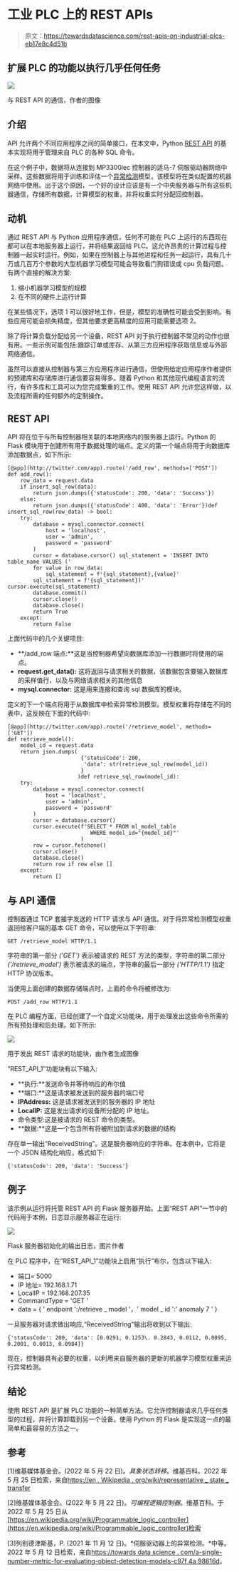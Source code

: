 # 工业 PLC 上的 REST APIs

> 原文：<https://towardsdatascience.com/rest-apis-on-industrial-plcs-eb17e8c4d51b>

## 扩展 PLC 的功能以执行几乎任何任务

![](img/62a13400ed5164cfc0d8e5f6b4fef589.png)

与 REST API 的通信，作者的图像

## 介绍

API 允许两个不同应用程序之间的简单接口，在本文中，Python [REST API](https://en.wikipedia.org/wiki/Representational_state_transfer) 的基本实现将用于管理来自 PLC 的各种 SQL 命令。

在这个例子中，数据将从连接到 MP3300iec 控制器的适马-7 伺服驱动器网络中采样。这些数据将用于训练和评估一个[异常检测](/anomaly-detection-on-servo-drives-f711f3e6022f)模型，该模型将在类似配置的机器网络中使用。出于这个原因，一个好的设计应该是有一个中央服务器与所有这些机器通信，存储所有数据，计算模型的权重，并将权重实时分配回控制器。

## 动机

通过 REST API 与 Python 应用程序通信，任何不可能在 PLC 上运行的东西现在都可以在本地服务器上运行，并将结果返回给 PLC。这允许昂贵的计算过程与控制器一起实时运行。例如，如果在控制器上与其他进程和任务一起运行，具有几十万或几百万个参数的大型机器学习模型可能会导致看门狗错误或 cpu 负载问题。有两个直接的解决方案:

1.  缩小机器学习模型的规模
2.  在不同的硬件上运行计算

在某些情况下，选项 1 可以很好地工作，但是，模型的准确性可能会受到影响。有些应用可能会损失精度，但其他要求更高精度的应用可能需要选项 2。

除了将计算负载分配给另一个设备，REST API 对于执行控制器不常见的动作也很有用。一些示例可能包括:跟踪订单或库存、从第三方应用程序获取信息或与外部网络通信。

虽然可以直接从控制器与第三方应用程序进行通信，但使用给定应用程序作者提供的预建库和存储库进行通信要容易得多。随着 Python 和其他现代编程语言的流行，有许多库和工具可以为您完成繁重的工作。使用 REST API 允许您这样做，以及流程所需的任何额外的定制操作。

## REST API

API 将在位于与所有控制器相关联的本地网络内的服务器上运行。Python 的 Flask 模块用于创建所有用于数据处理的端点。定义的第一个端点将用于向数据库添加数据点，如下所示:

```
[@app](http://twitter.com/app).route('/add_row', methods=['POST'])
def add_row():
    row_data = request.data
    if insert_sql_row(data):
        return json.dumps({'statusCode': 200, 'data': 'Success'})
    else:
        return json.dumps({'statusCode': 400, 'data': 'Error'})def insert_sql_row(row_data) -> bool:
    try:
        database = mysql.connector.connect(
            host = 'localhost',
            user = 'admin',
            password = 'password'
        )
        cursor = database.cursor() sql_statement = 'INSERT INTO table_name VALUES ('
        for value in row_data:
            sql_statement = f'{sql_statement},{value}'
        sql_statement = f'{sql_statement})' cursor.execute(sql_statement)
        database.commit()
        cursor.close()
        database.close()
        return True
    except:
        return False
```

上面代码中的几个关键项目:

*   **/add_row 端点:**这是当控制器希望向数据库添加一行数据时将使用的端点。
*   **request.get_data():** 这将返回与请求相关的数据，该数据包含要输入数据库的采样值行，以及与网络请求相关的其他信息
*   **mysql.connector:** 这是用来连接和查询 sql 数据库的模块。

定义的下一个端点将用于从数据库中检索异常检测模型。模型权重将存储在不同的表中，这反映在下面的代码中:

```
[@app](http://twitter.com/app).route('/retrieve_model', methods=['GET'])
def retrieve_model():
    model_id = request.data
    return json.dumps(
                       {'statusCode': 200, 
                        'data': str(retrieve_sql_row(model_id))
                       }
                      )def retrieve_sql_row(model_id):
    try:
        database = mysql.connector.connect(
            host = 'localhost',
            user = 'admin',
            password = 'password'
        )
        cursor = database.cursor()
        cursor.execute(f'SELECT * FROM ml_model_table 
                          WHERE model_id="{model_id}"'
                       )
        row = cursor.fetchone()
        cursor.close()
        database.close()
        return row if row else []
    except:
        return []
```

## 与 API 通信

控制器通过 TCP 套接字发送的 HTTP 请求与 API 通信。对于将异常检测模型权重返回给客户端的基本 GET 命令，可以使用以下字符串:

```
GET /retrieve_model HTTP/1.1
```

字符串的第一部分 *('GET')* 表示被请求的 REST 方法的类型，字符串的第二部分 *('/retrieve_model')* 表示被请求的端点，字符串的最后一部分 *('HTTP/1.1')* 指定 HTTP 协议版本。

当使用上面创建的数据存储端点时，上面的命令将被修改为:

```
POST /add_row HTTP/1.1
```

在 PLC 编程方面，已经创建了一个自定义功能块，用于处理发出这些命令所需的所有预处理和后处理。如下所示:

![](img/55d289f1052f6cf8c13fb6725184b92c.png)

用于发出 REST 请求的功能块，由作者生成图像

“REST_API_1”功能块有以下输入:

*   **执行:**发送命令并等待响应的布尔值
*   **端口:**这是请求被发送到的服务器的端口号
*   **IPAddress:** 这是请求被发送到的服务器的 IP 地址
*   **LocalIP:** 这是发出请求的设备所分配的 IP 地址。
*   命令类型:这是被请求的 REST 命令的类型。
*   **数据:**这是一个包含所有将被附加到请求的数据的结构

存在单一输出“ReceivedString”。这是服务器响应的字符串。在本例中，它将是一个 JSON 结构化响应，格式如下:

```
{'statusCode': 200, 'data': 'Success'}
```

## 例子

该示例从运行将托管 REST API 的 Flask 服务器开始。上面“REST API”一节中的代码用于本例，日志显示服务器正在运行:

![](img/df3d5d4ff09105e2afe59e8850efc5ba.png)

Flask 服务器初始化的输出日志，图片作者

在 PLC 程序中，在“REST_API_1”功能块上启用“执行”布尔，包含以下输入:

*   端口= 5000
*   IP 地址= 192.168.1.71
*   LocalIP = 192.168.207.35
*   CommandType = 'GET '
*   data = { ' endpoint ':/retrieve _ model '，' model _ id ':' anomaly 7 ' }

一旦服务器对请求做出响应,“ReceivedString”输出将收到以下输出:

```
{'statusCode': 200, 'data': [0.0291, 0.1253\. 0.2843, 0.0112, 0.0895, 0.2001, 0.0013, 0.0984]}
```

现在，控制器具有必要的权重，以利用来自服务器的更新的机器学习模型权重来运行异常检测。

## 结论

使用 REST API 是扩展 PLC 功能的一种简单方法。它允许控制器请求几乎任何类型的过程，并将计算卸载到另一个设备。使用 Python 的 Flask 是实现这一点的最简单和最容易的方法之一。

## 参考

[1]维基媒体基金会。(2022 年 5 月 22 日)。*具象状态转移*。维基百科。2022 年 5 月 25 日检索，来自[https://en . Wikipedia . org/wiki/representative _ state _ transfer](https://en.wikipedia.org/wiki/Representational_state_transfer)

[2]维基媒体基金会。(2022 年 5 月 22 日)。*可编程逻辑控制器*。维基百科。于 2022 年 5 月 25 日从[https://en.wikipedia.org/wiki/Programmable_logic_controller](https://en.wikipedia.org/wiki/Programmable_logic_controller)检索

[3]列别德津斯基，P. (2021 年 11 月 12 日)。*伺服驱动器上的异常检测。*中等。2022 年 5 月 12 日检索，来自[https://towards data science . com/a-single-number-metric-for-evaluating-object-detection-models-c97f 4a 98616d](/anomaly-detection-on-servo-drives-f711f3e6022f)。